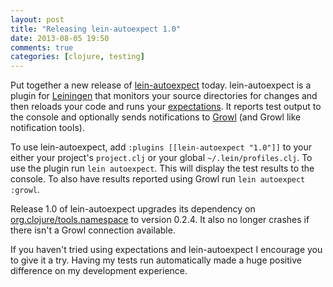 ```yaml
---
layout: post
title: "Releasing lein-autoexpect 1.0"
date: 2013-08-05 19:50
comments: true
categories: [clojure, testing]
---
```


Put together a new release of
[lein-autoexpect](https://github.com/jakemcc/lein-autoexpect) today.
lein-autoexpect is a plugin for [Leiningen](http://leiningen.org/)
that monitors your source directories for changes and then reloads
your code and runs your
[expectations](https://github.com/jaycfields/expectations). It reports
test output to the console and optionally sends notifications to
[Growl](http://growl.info/) (and Growl like notification tools).

To use lein-autoexpect, add `:plugins [[lein-autoexpect "1.0"]]` to
your either your project's `project.clj` or your global
`~/.lein/profiles.clj`. To use the plugin run `lein autoexpect`.
This will display the test results to the console. To also have
results reported using Growl run `lein autoexpect :growl`.

Release 1.0 of lein-autoexpect upgrades its dependency on
[org.clojure/tools.namespace](https://github.com/clojure/tools.namespace/)
to version 0.2.4. It also no longer crashes if there isn't a Growl
connection available.

If you haven't tried using expectations and lein-autoexpect I
encourage you to give it a try. Having my tests run automatically made
a huge positive difference on my development experience.
